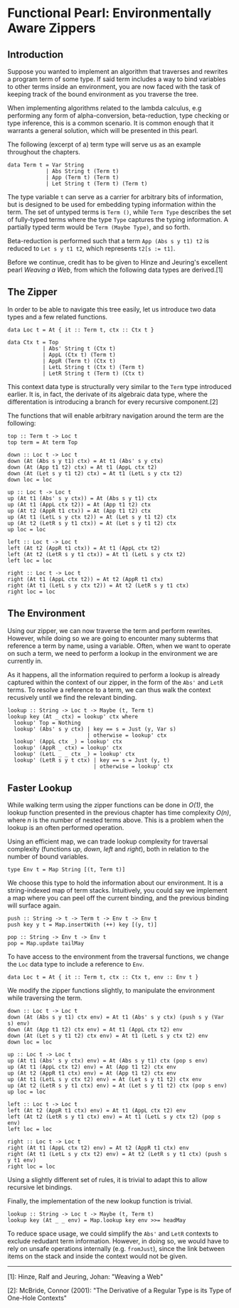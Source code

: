 # Functional Pearl: Environmentally Aware Zippers

## Introduction

Suppose you wanted to implement an algorithm that traverses and rewrites a program term of some type. If said term includes a way to bind variables to other terms inside an environment, you are now faced with the task of keeping track of the bound environment as you traverse the tree.

When implementing algorithms related to the lambda calculus, e.g performing any form of alpha-conversion, beta-reduction, type checking or type inference, this is a common scenario. It is common enough that it warrants a general solution, which will be presented in this pearl.

The following (excerpt of a) term type will serve us as an example throughout the chapters.

    data Term t = Var String
                | Abs String t (Term t)
                | App (Term t) (Term t)
                | Let String t (Term t) (Term t)
            
The type variable `t` can serve as a carrier for arbitrary bits of information, but is designed to be used for embedding typing information within the term. The set of untyped terms is `Term ()`, while `Term Type` describes the set of fully-typed terms where the type `Type` captures the typing information. A partially typed term would be `Term (Maybe Type)`, and so forth.

Beta-reduction is performed such that a term `App (Abs s y t1) t2` is reduced to `Let s y t1 t2`, which represents `t2[s := t1]`.

Before we continue, credit has to be given to Hinze and Jeuring's excellent pearl _Weaving a Web_, from which the following data types are derived.[1]

## The Zipper

In order to be able to navigate this tree easily, let us introduce two data types and a few related functions.

    data Loc t = At { it :: Term t, ctx :: Ctx t }

    data Ctx t = Top
               | Abs' String t (Ctx t)
               | AppL (Ctx t) (Term t)
               | AppR (Term t) (Ctx t)
               | LetL String t (Ctx t) (Term t)
               | LetR String t (Term t) (Ctx t)

This context data type is structurally very similar to the `Term` type introduced earlier. It is, in fact, the derivate of its algebraic data type, where the differentation is introducing a branch for every recursive component.[2]

The functions that will enable arbitrary navigation around the term are the following:

    top :: Term t -> Loc t
    top term = At term Top

    down :: Loc t -> Loc t
    down (At (Abs s y t1) ctx) = At t1 (Abs' s y ctx)
    down (At (App t1 t2) ctx) = At t1 (AppL ctx t2)
    down (At (Let s y t1 t2) ctx) = At t1 (LetL s y ctx t2)
    down loc = loc

    up :: Loc t -> Loc t
    up (At t1 (Abs' s y ctx)) = At (Abs s y t1) ctx
    up (At t1 (AppL ctx t2)) = At (App t1 t2) ctx
    up (At t2 (AppR t1 ctx)) = At (App t1 t2) ctx
    up (At t1 (LetL s y ctx t2)) = At (Let s y t1 t2) ctx
    up (At t2 (LetR s y t1 ctx)) = At (Let s y t1 t2) ctx
    up loc = loc

    left :: Loc t -> Loc t
    left (At t2 (AppR t1 ctx)) = At t1 (AppL ctx t2)
    left (At t2 (LetR s y t1 ctx)) = At t1 (LetL s y ctx t2)
    left loc = loc

    right :: Loc t -> Loc t
    right (At t1 (AppL ctx t2)) = At t2 (AppR t1 ctx)
    right (At t1 (LetL s y ctx t2)) = At t2 (LetR s y t1 ctx)
    right loc = loc

## The Environment

Using our zipper, we can now traverse the term and perform rewrites. However, while doing so we are going to encounter many subterms that reference a term by name, using a variable. Often, when we want to operate on such a term, we need to perform a lookup in the environment we are currently in.

As it happens, all the information required to perform a lookup is already captured within the context of our zipper, in the form of the `Abs'` and `LetR` terms. To resolve a reference to a term, we can thus walk the context recusively until we find the relevant binding.

    lookup :: String -> Loc t -> Maybe (t, Term t)
    lookup key (At _ ctx) = lookup' ctx where
      lookup' Top = Nothing
      lookup' (Abs' s y ctx) | key == s = Just (y, Var s)
                             | otherwise = lookup' ctx
      lookup' (AppL ctx _) = lookup' ctx
      lookup' (AppR _ ctx) = lookup' ctx
      lookup' (LetL _ _ ctx _) = lookup' ctx
      lookup' (LetR s y t ctx) | key == s = Just (y, t)
                               | otherwise = lookup' ctx


## Faster Lookup

While walking term using the zipper functions can be done in _O(1)_, the lookup function presented in the previous chapter has time complexity _O(n)_, where _n_ is the number of nested terms above. This is a problem when the lookup is an often performed operation.

Using an efficient map, we can trade lookup complexity for traversal complexity (functions _up_, _down_, _left_ and _right_), both in relation to the number of bound variables.

    type Env t = Map String [(t, Term t)]
    
We choose this type to hold the information about our environment. It is a string-indexed map of term stacks. Intuitively, you could say we implement a map where you can peel off the current binding, and the previous binding will surface again.

    push :: String -> t -> Term t -> Env t -> Env t
    push key y t = Map.insertWith (++) key [(y, t)]

    pop :: String -> Env t -> Env t
    pop = Map.update tailMay

To have access to the environment from the traversal functions, we change the `Loc` data type to include a reference to `Env`.

    data Loc t = At { it :: Term t, ctx :: Ctx t, env :: Env t }

We modify the zipper functions slightly, to manipulate the environment while traversing the term.

    down :: Loc t -> Loc t
    down (At (Abs s y t1) ctx env) = At t1 (Abs' s y ctx) (push s y (Var s) env)
    down (At (App t1 t2) ctx env) = At t1 (AppL ctx t2) env
    down (At (Let s y t1 t2) ctx env) = At t1 (LetL s y ctx t2) env
    down loc = loc

    up :: Loc t -> Loc t
    up (At t1 (Abs' s y ctx) env) = At (Abs s y t1) ctx (pop s env)
    up (At t1 (AppL ctx t2) env) = At (App t1 t2) ctx env
    up (At t2 (AppR t1 ctx) env) = At (App t1 t2) ctx env
    up (At t1 (LetL s y ctx t2) env) = At (Let s y t1 t2) ctx env
    up (At t2 (LetR s y t1 ctx) env) = At (Let s y t1 t2) ctx (pop s env)
    up loc = loc

    left :: Loc t -> Loc t
    left (At t2 (AppR t1 ctx) env) = At t1 (AppL ctx t2) env
    left (At t2 (LetR s y t1 ctx) env) = At t1 (LetL s y ctx t2) (pop s env)
    left loc = loc

    right :: Loc t -> Loc t
    right (At t1 (AppL ctx t2) env) = At t2 (AppR t1 ctx) env
    right (At t1 (LetL s y ctx t2) env) = At t2 (LetR s y t1 ctx) (push s y t1 env)
    right loc = loc

Using a slightly different set of rules, it is trivial to adapt this to allow recursive let bindings.

Finally, the implementation of the new lookup function is trivial.

    lookup :: String -> Loc t -> Maybe (t, Term t)
    lookup key (At _ _ env) = Map.lookup key env >>= headMay

To reduce space usage, we could simplify the `Abs'` and `LetR` contexts to exclude redudant term information. However, in doing so, we would have to rely on unsafe operations internally (e.g. `fromJust`), since the link between items on the stack and inside the context would not be given.

---
    
[1]: Hinze, Ralf and Jeuring, Johan: "Weaving a Web"

[2]: McBride, Connor (2001): "The Derivative of a Regular Type is its Type of One-Hole Contexts"
